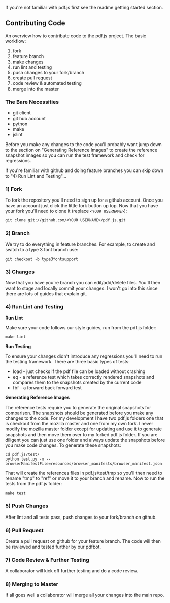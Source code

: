 If you're not familiar with pdf.js first see the readme getting started section.

## Contributing Code
An overview how to contribute code to the pdf.js project.  The basic workflow:

1. fork
1. feature branch
1. make changes
1. run lint and testing
1. push changes to your fork/branch
1. create pull request
1. code review & automated testing
1. merge into the master

### The Bare Necessities
* git client
* git hub account
* python
* make
* jslint

Before you make any changes to the code you'll probably want jump down to the section on "Generating Reference Images" to create the reference snapshot images so you can run the test framework and check for regressions.
 
If you're familiar with github and doing feature branches you can skip down to "4) Run Lint and Testing"...

### 1) Fork
To fork the repository you'll need to sign up for a github account. Once you have an account just click the little fork button up top. Now that you have your fork you'll need to clone it (replace `<YOUR USERNAME>`):
```
git clone git://github.com/<YOUR USERNAME>/pdf.js.git
```
### 2) Branch
We try to do everything in feature branches. For example, to create and switch to a type 3 font branch use:
```
git checkout -b type3fontsupport
```
### 3) Changes
Now that you have you're branch you can edit/add/delete files.  You'll then want to stage and locally commit your changes.  I won't go into this since there are lots of guides that explain git.

### 4) Run Lint and Testing
**Run Lint**

Make sure your code follows our style guides, run from the pdf.js folder:
```
make lint
```
**Run Testing**

To ensure your changes didn't introduce any regressions you'll need to run the testing framework. There are three basic types of tests:

* load - just checks if the pdf file can be loaded without crashing
* eq - a reference test which takes correctly rendered snapshots and compares them to the snapshots created by the current code
* fbf - a forward back forward test

**Generating Reference Images**

The reference tests require you to generate the original snapshots for comparison.  The snapshots should be generated before you make any changes to the code.  For my development I have two pdf.js folders one that is checkout from the mozilla master and one from my own fork.  I never modify the mozilla master folder except for updating and use it to generate snapshots and then move them over to my forked pdf.js folder.  If you are diligent you can just use one folder and always update the snapshots before you make code changes.  To generate these snapshots:

```
cd pdf.js/test/
python test.py -m --browserManifestFile=resources/browser_manifests/browser_manifest.json
```
That will create the references files in pdf.js/test/tmp so you'll then need to rename "tmp" to "ref" or move it to your branch and rename. Now to run the tests from the pdf.js folder:
```
make test
```

### 5) Push Changes
After lint and all tests pass, push changes to your fork/branch on github.

### 6) Pull Request
Create a pull request on github for your feature branch.  The code will then be reviewed and tested further by our pdfbot.

### 7) Code Review & Further Testing
A collaborator will kick off further testing and do a code review.

### 8) Merging to Master
If all goes well a collaborator will merge all your changes into the main repo.